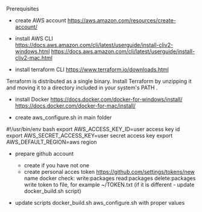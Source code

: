 Prerequisites

- create AWS account
https://aws.amazon.com/resources/create-account/

- install AWS CLI
https://docs.aws.amazon.com/cli/latest/userguide/install-cliv2-windows.html
https://docs.aws.amazon.com/cli/latest/userguide/install-cliv2-mac.html

- install terraform CLI
https://www.terraform.io/downloads.html

Terraform is distributed as a single binary. Install Terraform by unzipping it and moving it to a directory included in your system's PATH .

- install Docker
https://docs.docker.com/docker-for-windows/install/
https://docs.docker.com/docker-for-mac/install/

- create aws_configure.sh in main folder

#!/usr/bin/env bash
export AWS_ACCESS_KEY_ID=user access key id
export AWS_SECRET_ACCESS_KEY=user secret access key
export AWS_DEFAULT_REGION=aws region

- prepare github account
  - create if you have not one
  - create personal acces token
    https://github.com/settings/tokens/new
    name docker
    check:
     write:packages
     read:packages
     delete:packages
    write token to file, for example ~/TOKEN.txt (if it is different - update docker_build.sh script)

- update scripts
  docker_build.sh
  aws_configure.sh
  with proper values
    